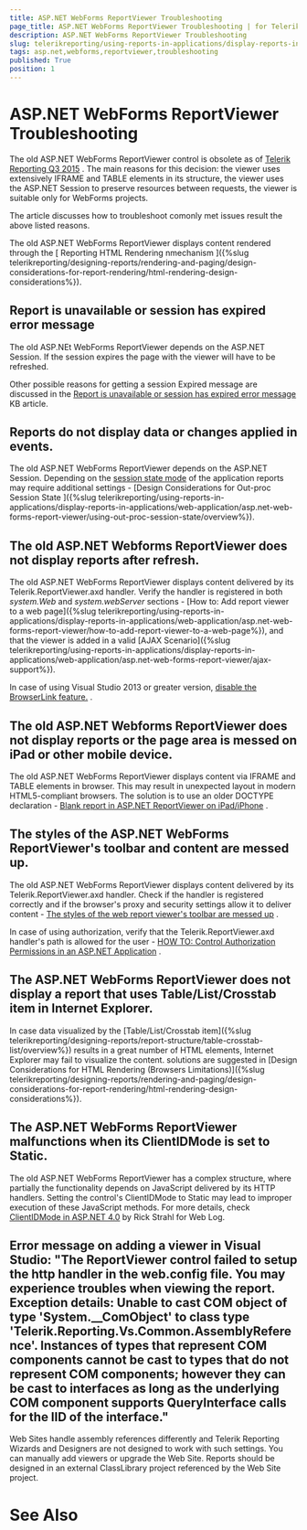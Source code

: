 ```yaml
---
title: ASP.NET WebForms ReportViewer Troubleshooting
page_title: ASP.NET WebForms ReportViewer Troubleshooting | for Telerik Reporting Documentation
description: ASP.NET WebForms ReportViewer Troubleshooting
slug: telerikreporting/using-reports-in-applications/display-reports-in-applications/web-application/troubleshooting/asp.net-webforms-reportviewer-troubleshooting
tags: asp.net,webforms,reportviewer,troubleshooting
published: True
position: 1
---
```


# ASP.NET WebForms ReportViewer Troubleshooting



The old ASP.NET WebForms ReportViewer control is obsolete as of  [Telerik Reporting Q3 2015](http://www.telerik.com/support/whats-new/reporting/release-history/telerik-reporting-q3-2015-version-9-2-15-930) .         The main reasons for this decision: the viewer uses extensively IFRAME and TABLE elements in its structure,         the viewer uses the ASP.NET Session to preserve resources between requests, the viewer is suitable only for WebForms projects.       

The  article discusses how to troubleshoot comonly met issues result the above listed reasons.

The old ASP.NET WebForms ReportViewer displays content rendered through the [           Reporting HTML Rendering nmechanism         ]({%slug telerikreporting/designing-reports/rendering-and-paging/design-considerations-for-report-rendering/html-rendering-design-considerations%}).       

## Report is unavailable or session has expired error message

The old ASP.NEt WebForms ReportViewer depends on the ASP.NET Session.           If the session expires the page with the viewer will have to be refreshed.         

Other possible reasons for getting a session Expired message are discussed in the  [Report is unavailable or session has expired error message](http://www.telerik.com/support/kb/reporting/deliver-reports-to-any-application/details/report-is-unavailable-or-session-has-expired-error-message)  KB article.         

## Reports do not display data or changes applied in events.

The old ASP.NET WebForms ReportViewer depends on the ASP.NET Session.           Depending on the  [session state mode](https://msdn.microsoft.com/en-us/library/ms178586.aspx)  of the application reports may require           additional settings - [Design Considerations for Out-proc Session State ]({%slug telerikreporting/using-reports-in-applications/display-reports-in-applications/web-application/asp.net-web-forms-report-viewer/using-out-proc-session-state/overview%}).         

## The old ASP.NET Webforms ReportViewer does not display reports after refresh.

The old ASP.NET WebForms ReportViewer displays content delivered by its Telerik.ReportViewer.axd handler.           Verify the handler is registered in both *system.Web*  and *system.webServer*  sections -           [How to: Add report viewer to a web page]({%slug telerikreporting/using-reports-in-applications/display-reports-in-applications/web-application/asp.net-web-forms-report-viewer/how-to-add-report-viewer-to-a-web-page%}),           and that the viewer is added in a valid [AJAX Scenario]({%slug telerikreporting/using-reports-in-applications/display-reports-in-applications/web-application/asp.net-web-forms-report-viewer/ajax-support%}).         

In case of using Visual Studio 2013 or greater version,  [disable the BrowserLink feature.](http://www.asp.net/visual-studio/overview/2013/using-browser-link) .         

## The old ASP.NET Webforms ReportViewer does not display reports or the page area is messed on iPad or other mobile device.

The old ASP.NET WebForms ReportViewer displays content via IFRAME and TABLE elements in browser.           This may result in unexpected layout in modern HTML5-compliant browsers.           The solution is to use an older DOCTYPE declaration -  [Blank report in ASP.NET ReportViewer on iPad/iPhone](http://www.telerik.com/support/kb/reporting/details/blank-report-in-asp.net-reportviewer-on-ipad-iphone) .         

## The styles of the ASP.NET WebForms ReportViewer's toolbar and content are messed up.

The old ASP.NET WebForms ReportViewer displays content delivered by its Telerik.ReportViewer.axd handler.           Check if the handler is registered correctly and if the browser's proxy and security settings allow it to deliver content -  [The styles of the web report viewer's toolbar are messed up](http://www.telerik.com/support/kb/reporting/details/the-styles-of-the-web-report-viewer-s-toolbar-are-messed-up) .         

In case of using authorization, verify that the Telerik.ReportViewer.axd handler's path is allowed for the user -  [HOW TO: Control Authorization Permissions in an ASP.NET Application](https://support.microsoft.com/en-us/kb/316871) .         

## The ASP.NET WebForms ReportViewer does not display a report that uses Table/List/Crosstab item in Internet Explorer.

In case data visualized by the [Table/List/Crosstab item]({%slug telerikreporting/designing-reports/report-structure/table-crosstab-list/overview%})           results in a great number of HTML elements, Internet Explorer may fail to visualize the content. solutions are suggested in           [Design Considerations for HTML Rendering (Browsers Limitations)]({%slug telerikreporting/designing-reports/rendering-and-paging/design-considerations-for-report-rendering/html-rendering-design-considerations%}).         

## The ASP.NET WebForms ReportViewer malfunctions when its ClientIDMode is set to Static.

The old ASP.NET WebForms ReportViewer has a complex structure,           where partially the functionality depends on JavaScript delivered by its HTTP handlers.           Setting the control's ClientIDMode to Static may lead to improper execution of these JavaScript methods. For more details, check            [ClientIDMode in ASP.NET 4.0](https://weblog.west-wind.com/posts/2009/Nov/07/ClientIDMode-in-ASPNET-40)  by Rick Strahl for Web Log.         

## Error message on adding a viewer in Visual Studio: "The ReportViewer control failed to setup the http handler in the web.config file. You may experience troubles when viewing the report. Exception details: Unable to cast COM object of type 'System.__ComObject' to class type 'Telerik.Reporting.Vs.Common.AssemblyReference'. Instances of types that represent COM components cannot be cast to types that do not represent COM components; however they can be cast to interfaces as long as the underlying COM component supports QueryInterface calls for the IID of the interface."

Web Sites handle assembly references differently and Telerik Reporting Wizards and Designers are not designed to work with such settings.           You can manually add viewers or upgrade the Web Site. Reports should be designed in an external ClassLibrary project referenced by the Web Site project.         

# See Also

